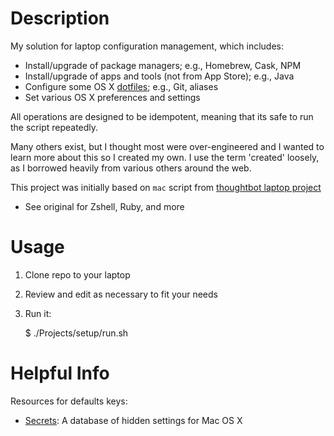 # Description

My solution for laptop configuration management, which includes:

* Install/upgrade of package managers; e.g., Homebrew, Cask, NPM
* Install/upgrade of apps and tools (not from App Store); e.g., Java
* Configure some OS X [dotfiles](https://dotfiles.github.io/); e.g., Git, aliases
* Set various OS X preferences and settings

All operations are designed to be idempotent, meaning that its safe to run the script repeatedly.

Many others exist, but I thought most were over-engineered and I wanted to learn more about this so I created my own.
I use the term 'created' loosely, as I borrowed heavily from various others around the web.

This project was initially based on `mac` script from [thoughtbot laptop project](https://github.com/thoughtbot/laptop)
* See original for Zshell, Ruby, and more

# Usage

1. Clone repo to your laptop
1. Review and edit as necessary to fit your needs
1. Run it:

    $ ./Projects/setup/run.sh

# Helpful Info

Resources for defaults keys:

* [Secrets](http://secrets.blacktree.com): A database of hidden settings for Mac OS X
